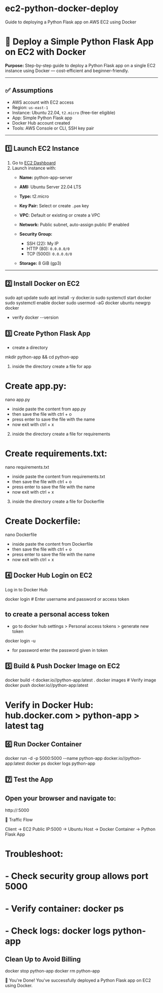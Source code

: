 # ec2-python-docker-deploy
Guide to deploying a Python Flask app on AWS EC2 using Docker

# 🚀 Deploy a Simple Python Flask App on EC2 with Docker


**Purpose:** Step-by-step guide to deploy a Python Flask app on a single EC2 instance using Docker — cost-efficient and beginner-friendly.

---

## ✅ Assumptions

- AWS account with EC2 access
- Region: `us-east-1`
- Instance: Ubuntu 22.04, `t2.micro` (free-tier eligible)
- App: Simple Python Flask app
- Docker Hub account created
- Tools: AWS Console or CLI, SSH key pair

---

## 1️⃣ Launch EC2 Instance

1. Go to [EC2 Dashboard](https://console.aws.amazon.com/ec2)
2. Launch instance with:
   - **Name:**  python-app-server
   - **AMI:** Ubuntu Server 22.04 LTS
   - **Type:**  t2.micro
   - **Key Pair:** Select or create `.pem` key

   - **VPC**: Default or existing or create a VPC
   
   - **Network:** Public subnet, auto-assign public IP enabled
   - **Security Group:**
     - SSH (22): My IP
     - HTTP (80): `0.0.0.0/0`
     - TCP (5000): `0.0.0.0/0`
       
   - **Storage:** 8 GiB (gp3)

---

## 2️⃣ Install Docker on EC2

sudo apt update
sudo apt install -y docker.io
sudo systemctl start docker
sudo systemctl enable docker
sudo usermod -aG docker ubuntu
newgrp docker

- verify
docker --version


## 3️⃣ Create Python Flask App

- create a directory
  
mkdir python-app && cd python-app

1. inside the directory create a file for app
# Create app.py:

  nano app.py

- inside paste the content from app.py
- then save the file with ctrl + o
- press enter to save the file with the name
- now exit with ctrl + x

2. inside the directory create a file for requirements
# Create requirements.txt:

  nano requirements.txt

- inside paste the content from requirements.txt
- then save the file with ctrl + o
- press enter to save the file with the name
- now exit with ctrl + x

3. inside the directory create a file for Dockerfile
# Create Dockerfile:

   nano Dockerfile

- inside paste the content from Dockerfile
- then save the file with ctrl + o
- press enter to save the file with the name
- now exit with ctrl + x


## 4️⃣ Docker Hub Login on EC2 
 
 Log in to Docker Hub 
 
docker login  # Enter username and password or access token

## to create a personal access token
- go to docker hub settings > Personal access tokens > generate new token 

docker login -u <your-username>

- for  password enter the password given in token

## 5️⃣ Build & Push Docker Image on EC2

docker build -t docker.io/<your-username>/python-app:latest .
docker images  # Verify image
docker push docker.io/<your-username>/python-app:latest

# Verify in Docker Hub: hub.docker.com > python-app > latest tag 


## 6️⃣ Run Docker Container

 docker run -d -p 5000:5000 --name python-app docker.io/<your-username>/python-app:latest
 docker ps
 docker logs python-app


## 7️⃣ Test the App

## Open your browser and navigate to:

http://<EC2-PUBLIC-IP>:5000

🔁 Traffic Flow 

Client → EC2 Public IP:5000 → Ubuntu Host → Docker Container → Python Flask App




# Troubleshoot:
# - Check security group allows port 5000
# - Verify container: docker ps
# - Check logs: docker logs python-app

## Clean Up to Avoid Billing

docker stop python-app
docker rm python-app


🎉 You're Done!
You've successfully deployed a Python Flask app on EC2 using Docker.


